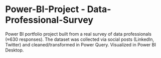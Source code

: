 # Power-BI-Project - Data-Professional-Survey
Power BI portfolio project built from a real survey of data professionals (≈630 responses). The dataset was collected via social posts (LinkedIn, Twitter) and cleaned/transformed in Power Query. Visualized in Power BI Desktop.
